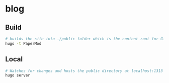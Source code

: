 # blog
## Build
```sh
# builds the site into ./public folder which is the content root for GitHub pages
hugo -t PaperMod
```

## Local
```sh
# Watches for changes and hosts the public directory at localhost:1313
hugo server
```
